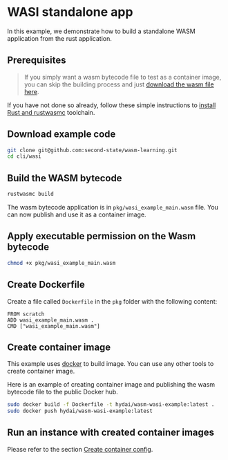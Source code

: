 # WASI standalone app

In this example, we demonstrate how to build a standalone WASM application from the rust application.

## Prerequisites

> If you simply want a wasm bytecode file to test as a container image, you can skip the building process and just [download the wasm file here](https://github.com/second-state/wasm-learning/blob/master/ssvm/wasi/wasi_example_main.wasm).

If you have not done so already, follow these simple instructions to [install Rust and rustwasmc](https://www.secondstate.io/articles/rustwasmc/) toolchain.

## Download example code

```bash
git clone git@github.com:second-state/wasm-learning.git
cd cli/wasi
```

## Build the WASM bytecode

```bash
rustwasmc build
```

The wasm bytecode application is in `pkg/wasi_example_main.wasm` file. You can now publish and use it as a container image.

## Apply executable permission on the Wasm bytecode

```bash
chmod +x pkg/wasi_example_main.wasm
```

## Create Dockerfile

Create a file called `Dockerfile` in the `pkg` folder with the following content:

```
FROM scratch
ADD wasi_example_main.wasm .
CMD ["wasi_example_main.wasm"]
```

## Create container image

This example uses [docker](https://github.com/docker/cli) to build image. You can use any other tools to create container image.

Here is an example of creating container image and publishing the wasm bytecode file to the public Docker hub.

```bash
sudo docker build -f Dockerfile -t hydai/wasm-wasi-example:latest .
sudo docker push hydai/wasm-wasi-example:latest
```

## Run an instance with created container images

Please refer to the section [Create container config](../../README.md).
